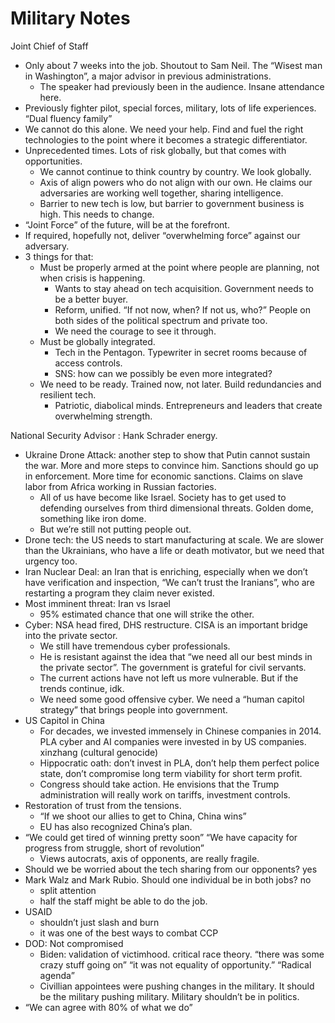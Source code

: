 # Military Notes

Joint Chief of Staff 

- Only about 7 weeks into the job. Shoutout to Sam Neil. The “Wisest man in Washington”, a major advisor in previous administrations.
    - The speaker had previously been in the audience. Insane attendance here.
- Previously fighter pilot, special forces, military, lots of life experiences. “Dual fluency family”
- We cannot do this alone. We need your help. Find and fuel the right technologies to the point where it becomes a strategic differentiator.
- Unprecedented times. Lots of risk globally, but that comes with opportunities.
    - We cannot continue to think country by country. We look globally.
    - Axis of align powers who do not align with our own. He claims our adversaries are working well together, sharing intelligence.
    - Barrier to new tech is low, but barrier to government business is high. This needs to change.
- “Joint Force” of the future, will be at the forefront.
- If required, hopefully not, deliver “overwhelming force” against our adversary.
- 3 things for that:
    - Must be properly armed at the point where people are planning, not when crisis is happening.
        - Wants to stay ahead on tech acquisition. Government needs to be a better buyer.
        - Reform, unified. “If not now, when? If not us, who?” People on both sides of the political spectrum and private too.
        - We need the courage to see it through.
    - Must be globally integrated.
        - Tech in the Pentagon. Typewriter in secret rooms because of access controls.
        - SNS: how can we possibly be even more integrated?
    - We need to be ready. Trained now, not later. Build redundancies and resilient tech.
        - Patriotic, diabolical minds. Entrepreneurs and leaders that create overwhelming strength.

National Security Advisor : Hank Schrader energy. 

- Ukraine Drone Attack: another step to show that Putin cannot sustain the war. More and more steps to convince him. Sanctions should go up in enforcement. More time for economic sanctions. Claims on slave labor from Africa working in Russian factories.
    - All of us have become like Israel. Society has to get used to defending ourselves from third dimensional threats. Golden dome, something like iron dome.
    - But we’re still not putting people out.
- Drone tech: the US needs to start manufacturing at scale. We are slower than the Ukrainians, who have a life or death motivator, but we need that urgency too.
- Iran Nuclear Deal: an Iran that is enriching, especially when we don’t have verification and inspection, “We can’t trust the Iranians”, who are restarting a program they claim never existed.
- Most imminent threat: Iran vs Israel
    - 95% estimated chance that one will strike the other.
- Cyber: NSA head fired, DHS restructure. CISA is an important bridge into the private sector.
    - We still have tremendous cyber professionals.
    - He is resistant against the idea that “we need all our best minds in the private sector”. The government is grateful for civil servants.
    - The current actions have not left us more vulnerable. But if the trends continue, idk.
    - We need some good offensive cyber. We need a “human capitol strategy” that brings people into government.
- US Capitol in China
    - For decades, we invested immensely in Chinese companies in 2014. PLA cyber and AI companies were invested in by US companies. xinzhang (cultural genocide)
    - Hippocratic oath: don’t invest in PLA, don’t help them perfect police state, don’t compromise long term viability for short term profit.
    - Congress should take action. He envisions that the Trump administration will really work on tariffs, investment controls.
- Restoration of trust from the tensions.
    - “If we shoot our allies to get to China, China wins”
    - EU has also recognized China’s plan.
- “We could get tired of winning pretty soon” “We have capacity for progress from struggle, short of revolution”
    - Views autocrats, axis of opponents, are really fragile.
- Should we be worried about the tech sharing from our opponents? yes
- Mark Walz and Mark Rubio. Should one individual be in both jobs? no
    - split attention
    - half the staff might be able to do the job.
- USAID
    - shouldn’t just slash and burn
    - it was one of the best ways to combat CCP
- DOD: Not compromised
    - Biden: validation of victimhood. critical race theory. “there was some crazy stuff going on” “it was not equality of opportunity.” “Radical agenda”
    - Civillian appointees were pushing changes in the military. It should be the military pushing military. Military shouldn’t be in politics.
- “We can agree with 80% of what we do”